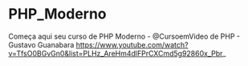 # PHP_Moderno
 Começa aqui seu curso de PHP Moderno - @CursoemVideo de PHP - Gustavo Guanabara
https://www.youtube.com/watch?v=TfsO0BGvGn0&list=PLHz_AreHm4dlFPrCXCmd5g92860x_Pbr_